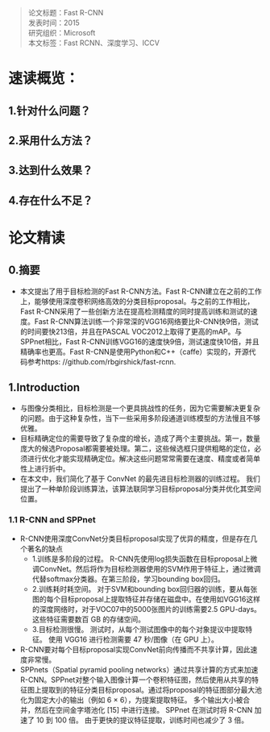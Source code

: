 >论文标题：Fast R-CNN  
发表时间：2015  
研究组织：Microsoft  
本文标签：Fast RCNN、深度学习、ICCV


# 速读概览：
## 1.针对什么问题？ 
    
## 2.采用什么方法？  
    
## 3.达到什么效果？  
    
## 4.存在什么不足？
    


# 论文精读
## 0.摘要
* 本文提出了用于目标检测的Fast R-CNN方法。Fast R-CNN建立在之前的工作上，能够使用深度卷积网络高效的分类目标proposal。与之前的工作相比，Fast R-CNN采用了一些创新方法在提高检测精度的同时提高训练和测试的速度。Fast R-CNN算法训练一个非常深的VGG16网络要比R-CNN快9倍，测试的时间要快213倍，并且在PASCAL VOC2012上取得了更高的mAP。与SPPnet相比，Fast R-CNN训练VGG16的速度快9倍，测试速度快10倍，并且精确率也更高。Fast R-CNN是使用Python和C++（caffe）实现的，开源代码参考https: //github.com/rbgirshick/fast-rcnn.

## 1.Introduction
* 与图像分类相比，目标检测是一个更具挑战性的任务，因为它需要解决更复杂的问题。由于这种复杂性，当下一些采用多阶段通道训练模型的方法慢且不够优雅。
* 目标精确定位的需要导致了复杂度的增长，造成了两个主要挑战。第一，数量庞大的候选Proposal都需要被处理。第二，这些候选框只提供粗略的定位，必须进行优化才能实现精确定位。解决这些问题常常需要在速度、精度或者简单性上进行折中。
* 在本文中，我们简化了基于 ConvNet 的最先进目标检测器的训练过程。 我们提出了一种单阶段训练算法，该算法联同学习目标proposal分类并优化其空间位置。

### 1.1 R-CNN and SPPnet
* R-CNN使用深度ConvNet分类目标proposal实现了优异的精度，但是存在几个著名的缺点
  * 1.训练是多阶段的过程。
        R-CNN先使用log损失函数在目标proposal上微调ConvNet。然后将作为目标检测器使用的SVM作用于特征上，通过微调代替softmax分类器。在第三阶段，学习bounding box回归。
  * 2.训练耗时耗空间。
        对于SVM和bounding box回归器的训练，要从每张图的每个目标proposal上提取特征并存储在磁盘中。在使用如VGG16这样的深度网络时，对于VOC07中的5000张图片的训练需要2.5 GPU-days。这些特征需要数百 GB 的存储空间。
  * 3.目标检测很慢。
        测试时，从每个测试图像中的每个对象提议中提取特征。 使用 VGG16 进行检测需要 47 秒/图像（在 GPU 上）。
* R-CNN要对每个目标proposal实现ConvNet前向传播而不共享计算，因此速度非常慢。
* SPPnets（Spatial pyramid pooling networks）通过共享计算的方式来加速R-CNN。SPPnet对整个输入图像计算一个卷积特征图，然后使用从共享的特征图上提取到的特征分类目标proposal。通过将proposal的特征图部分最大池化为固定大小的输出（例如 6 × 6），为提案提取特征。 多个输出大小被合并，然后在空间金字塔池化 [15] 中进行连接。 SPPnet 在测试时将 R-CNN 加速了 10 到 100 倍。 由于更快的提议特征提取，训练时间也减少了 3 倍。
